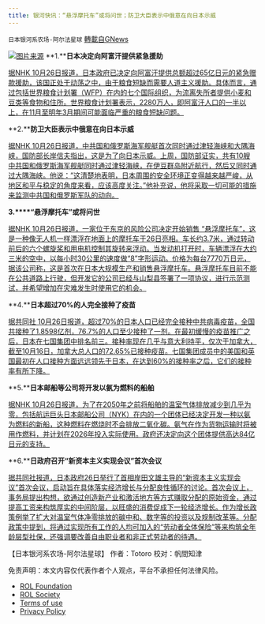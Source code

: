```yaml
---
title: 银河快讯：“悬浮摩托车”或将问世；防卫大臣表示中俄意在向日本示威
---
```

`日本银河系农场-阿尔法星球` [轉載自GNews](https://gnews.org/zh-hans/1620588/)

![](https://assets.gnews.org/wp-content/uploads/2021/10/图片1-90.png)[图片来源](https://news.livedoor.com/)
**1.****日本决定向阿富汗提供紧急援助**

[据NHK 10月26日报道，日本政府已决定向阿富汗提供总额超过65亿日元的紧急赠款援助，该国正处于动荡之中，由于粮食短缺而需要人道主义援助。具体而言，通过包括世界粮食计划署（WFP）在内的七个国际组织，为流离失所者提供小麦和豆类等食物和住所。世界粮食计划署表示，2280万人，即阿富汗人口的一半以上，在11月至明年3月期间可能面临严重的粮食短缺问题。](https://www3.nhk.or.jp/news/html/20211026/k10013322161000.html?utm_int=news-politics_contents_list-items_006)

**2.****防卫大臣表示中俄意在向日本示威**

[据NHK 10月26日报道，中共国和俄罗斯海军舰艇首次同时通过津轻海峡和大隅海峡，国防部长岸信夫指出，这是为了向日本示威。上周，国防部证实，共有10艘中共国和俄罗斯海军舰艇同时通过津轻海峡，在伊豆群岛附近航行，然后又同时通过大隅海峡。他说：”这清楚地表明，日本周围的安全环境正变得越来越严峻，从地区和平与稳定的角度来看，应该高度关注。”他补充说，他将采取一切可能的措施来监测中共国和俄罗斯军队的动向。](https://www3.nhk.or.jp/news/html/20211026/k10013322041000.html?utm_int=news-politics_contents_list-items_010)

**3.****“悬浮摩托车”或将问世**

[据NHK  10月26日报道，一家位于东京的风险公司决定开始销售 “悬浮摩托车”，这是一种像无人机一样漂浮在地面上的摩托车于26日亮相。车长约3.7米，通过转动前后的六个螺旋桨和用电机控制其旋转来浮动。当发动机打开时，车辆漂浮在大约三米的空中，以每小时30公里的速度做“8”字形运动。价格为每台7770万日元，据该公司称，这是首次在日本大规模生产和销售悬浮摩托车。悬浮摩托车目前不能在公共道路上行驶，但开发它的公司已经与山梨县签署了一项协议，进行示范测试，并希望增加在灾难发生时使用它的机会。](https://www3.nhk.or.jp/news/html/20211026/k10013322831000.html?utm_int=news-business_contents_news-main_005)

**4.****日本超过70%的人完全接种了疫苗**

[据共同社 10月26日报道，超过70%的日本人口已经完全接种中共病毒疫苗，全国共接种了1.8598亿剂，76.7%的人口至少接种了一剂。在最初缓慢的疫苗推广之后，日本在七国集团中排名前三。接种率现在几乎与意大利持平，仅次于加拿大，截至10月16日，加拿大总人口的72.65%已接种疫苗。七国集团成员中的美国和英国最初在人口接种方面远远领先于日本，在达到60%的接种率之后，它们的接种率有所下降。](https://english.kyodonews.net/news/2021/10/171c40e59081-over-70-fully-vaccinated-in-japan-among-top-3-in-g-7.html)

**5.****日本邮船等公司将开发以氨为燃料的船舶**

[据NHK 10月26日报道，为了在2050年之前将船舶的温室气体排放减少到几乎为零，包括航运巨头日本邮船公司（NYK）在内的一个团体已经决定开发一种以氨为燃料的新船，这种燃料在燃烧时不会排放二氧化碳。氨气在作为货物运输时将被用作燃料，并计划在2026年投入实际使用。政府还决定向这个团体提供高达84亿日元的支持。](https://www3.nhk.or.jp/news/html/20211026/k10013322841000.html?utm_int=news-business_contents_list-items_005)

**6.****日政府召开“新资本主义实现会议”首次会议**

[据共同社报道，日本政府26日举行了首相岸田文雄主导的“新资本主义实现会议”首次会议，启动旨在具体落实经济增长与分配良性循环的讨论。首次会议上，事务局提出构想，欲通过创造新产业和激活地方等方式赚取分配的原始资金，通过提高工资来构筑厚实的中间阶层，以旺盛的消费促成下一轮经济增长。作为增长政策例举了扩大对温室气体净零排放的碳中和、数字等的投资以及规制改革等。分配政策中提到，将通过实现所有工作的人均可加入的“劳动者全体保险”等来构筑全年龄层型社保，还强调要改善自由职业者和非正式劳动者的待遇。](https://tchina.kyodonews.net/news/2021/10/6737d2ecfec9.html)

【日本银河系农场-阿尔法星球】
作者：Totoro
校对：帆間知津

 

免责声明：本文内容仅代表作者个人观点，平台不承担任何法律风险。

- [ROL Foundation](https://rolfoundation.org/)
- [ROL Society](https://rolsociety.org/)
- [Terms of use](https://gnews.org/terms-of-use-3/)
- [Privacy Policy](https://gnews.org/privacy-policy/)
